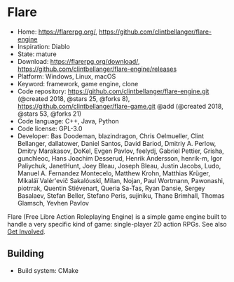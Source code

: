 # Flare

- Home: https://flarerpg.org/, https://github.com/clintbellanger/flare-engine
- Inspiration: Diablo
- State: mature
- Download: https://flarerpg.org/download/, https://github.com/clintbellanger/flare-engine/releases
- Platform: Windows, Linux, macOS
- Keyword: framework, game engine, clone
- Code repository: https://github.com/clintbellanger/flare-engine.git (@created 2018, @stars 25, @forks 8), https://github.com/clintbellanger/flare-game.git @add (@created 2018, @stars 53, @forks 21)
- Code language: C++, Java, Python
- Code license: GPL-3.0
- Developer: Bas Doodeman, blazindragon, Chris Oelmueller, Clint Bellanger, dallatower, Daniel Santos, David Bariod, Dmitriy A. Perlow, Dmitry Marakasov, DoKel, Evgen Pavlov, feelydj, Gabriel Pettier, Grisha, gunchleoc, Hans Joachim Desserud, Henrik Andersson, henrik-m, Igor Paliychuk, JanetHunt, Joey Bleau, Joseph Bleau, Justin Jacobs, Ludo, Manuel A. Fernandez Montecelo, Matthew Krohn, Matthias Krüger, Mikaláï Valér'evič Sakalóuskĩ, Milan, Nojan, Paul Wortmann, Pawonashi, piotrrak, Quentin Stiévenart, Queria Sa-Tas, Ryan Dansie, Sergey Basalaev, Stefan Beller, Stefano Peris, sujiniku, Thane Brimhall, Thomas Glamsch, Yevhen Pavlov

Flare (Free Libre Action Roleplaying Engine) is a simple game engine built to handle a very specific kind of game: single-player 2D action RPGs.
See also [Get Involved](https://flarerpg.org/get-involved/).

## Building

- Build system: CMake
